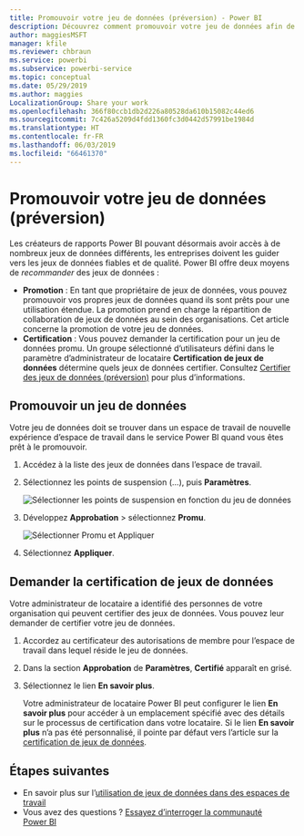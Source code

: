 ```yaml
---
title: Promouvoir votre jeu de données (préversion) - Power BI
description: Découvrez comment promouvoir votre jeu de données afin de guider les utilisateurs en entreprise vers des jeux de données fiables et de qualité.
author: maggiesMSFT
manager: kfile
ms.reviewer: chbraun
ms.service: powerbi
ms.subservice: powerbi-service
ms.topic: conceptual
ms.date: 05/29/2019
ms.author: maggies
LocalizationGroup: Share your work
ms.openlocfilehash: 366f80ccb1db2d226a80528da610b15082c44ed6
ms.sourcegitcommit: 7c426a5209d4fdd1360fc3d0442d57991be1984d
ms.translationtype: HT
ms.contentlocale: fr-FR
ms.lasthandoff: 06/03/2019
ms.locfileid: "66461370"
---
```

# <a name="promote-your-dataset-preview"></a>Promouvoir votre jeu de données (préversion)

Les créateurs de rapports Power BI pouvant désormais avoir accès à de nombreux jeux de données différents, les entreprises doivent les guider vers les jeux de données fiables et de qualité. Power BI offre deux moyens de *recommander* des jeux de données :

- **Promotion** : En tant que propriétaire de jeux de données, vous pouvez promouvoir vos propres jeux de données quand ils sont prêts pour une utilisation étendue. La promotion prend en charge la répartition de collaboration de jeux de données au sein des organisations. Cet article concerne la promotion de votre jeu de données.
- **Certification** : Vous pouvez demander la certification pour un jeu de données promu. Un groupe sélectionné d’utilisateurs défini dans le paramètre d’administrateur de locataire **Certification de jeux de données** détermine quels jeux de données certifier. Consultez [Certifier des jeux de données (préversion)](service-datasets-certify.md) pour plus d’informations.

## <a name="promote-a-dataset"></a>Promouvoir un jeu de données

Votre jeu de données doit se trouver dans un espace de travail de nouvelle expérience d’espace de travail dans le service Power BI quand vous êtes prêt à le promouvoir.

1. Accédez à la liste des jeux de données dans l’espace de travail.
 
1. Sélectionnez les points de suspension (...), puis **Paramètres**.

    ![Sélectionner les points de suspension en fonction du jeu de données](media/service-datasets-certify-promote/power-bi-dataset-settings.png)

1. Développez **Approbation** > sélectionnez **Promu**.

    ![Sélectionner Promu et Appliquer](media/service-datasets-certify-promote/power-bi-dataset-promoted-endorsement.png)

1. Sélectionnez **Appliquer**.

## <a name="request-dataset-certification"></a>Demander la certification de jeux de données

Votre administrateur de locataire a identifié des personnes de votre organisation qui peuvent certifier des jeux de données. Vous pouvez leur demander de certifier votre jeu de données.

1. Accordez au certificateur des autorisations de membre pour l’espace de travail dans lequel réside le jeu de données.

1. Dans la section **Approbation** de **Paramètres**, **Certifié** apparaît en grisé.

1. Sélectionnez le lien **En savoir plus**.

    Votre administrateur de locataire Power BI peut configurer le lien **En savoir plus** pour accéder à un emplacement spécifié avec des détails sur le processus de certification dans votre locataire.   Si le lien **En savoir plus** n’a pas été personnalisé, il pointe par défaut vers l’article sur la [certification de jeux de données](service-datasets-certify.md).

## <a name="next-steps"></a>Étapes suivantes

* En savoir plus sur l’[utilisation de jeux de données dans des espaces de travail](service-datasets-across-workspaces.md)
* Vous avez des questions ? [Essayez d’interroger la communauté Power BI](http://community.powerbi.com/)
